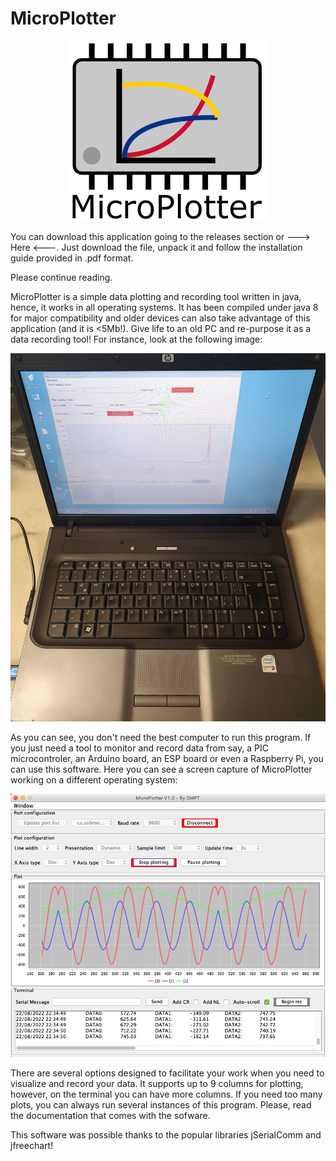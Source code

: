 # MicroPlotter

<p align="center">
    <img src="ImagesReadme/bigLogoMPWBg.png">
</p>

You can download this application going to the releases section or ---> Here <---. Just download the file, unpack it and follow the installation guide provided in .pdf format.

Please continue reading.

MicroPlotter is a simple data plotting and recording tool written in java, hence, it works in all operating systems. It has been compiled under java 8 for major compatibility and older devices can also take advantage of this application (and it is <5Mb!). Give life to an old PC and re-purpose it as a data recording tool! For instance, look at the following image:

<p align="center">
    <img src="ImagesReadme/MicroPlotter&OldPC.jpeg">
</p>

As you can see, you don't need the best computer to run this program. If you just need a tool to monitor and record data from say, a PIC microcontroler, an Arduino board, an ESP board or even a Raspberry Pi, you can use this software. Here you can see a screen capture of MicroPlotter working on a different operating system:

<p align="center">
    <img src="ImagesReadme/MicroPlotterCapture.png">
</p>

There are several options designed to facilitate your work when you need to visualize and record your data. It supports up to 9 columns for plotting, however, on the terminal you can have more columns. If you need too many plots, you can always run several instances of this program. Please, read the documentation that comes with the sofware.

This software was possible thanks to the popular libraries jSerialComm and jfreechart!